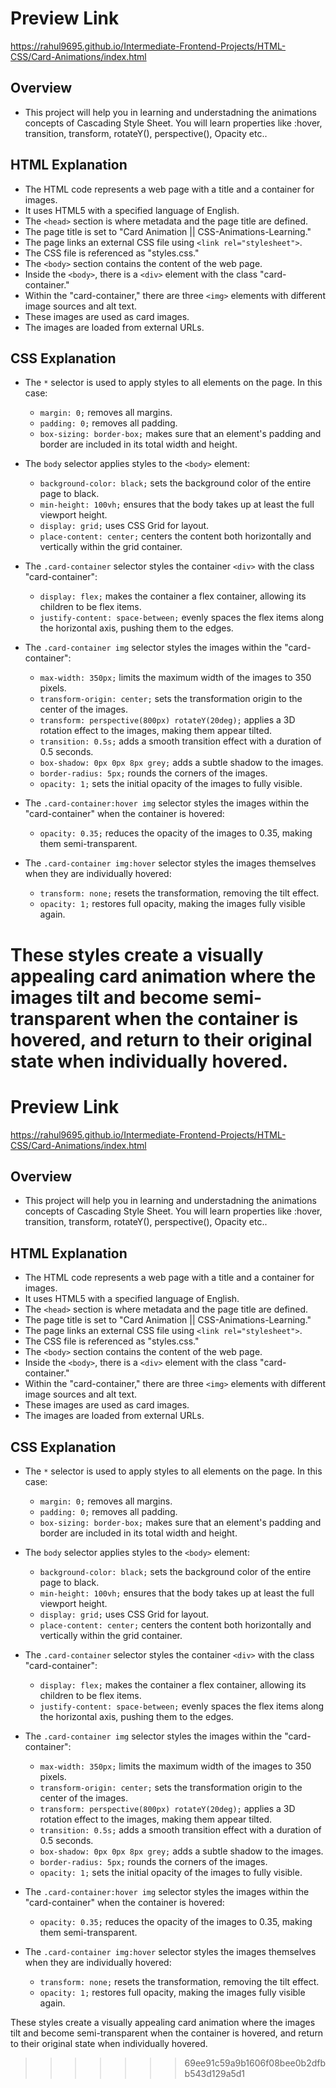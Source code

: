 # Preview Link

https://rahul9695.github.io/Intermediate-Frontend-Projects/HTML-CSS/Card-Animations/index.html

## Overview
- This project will help you in learning and understadning the animations concepts of Cascading Style Sheet. You will learn properties like :hover, transition, transform, rotateY(), perspective(), Opacity etc..

## HTML Explanation

- The HTML code represents a web page with a title and a container for images.
- It uses HTML5 with a specified language of English.
- The `<head>` section is where metadata and the page title are defined.
- The page title is set to "Card Animation || CSS-Animations-Learning."
- The page links an external CSS file using `<link rel="stylesheet">`.
- The CSS file is referenced as "styles.css."
- The `<body>` section contains the content of the web page.
- Inside the `<body>`, there is a `<div>` element with the class "card-container."
- Within the "card-container," there are three `<img>` elements with different image sources and alt text.
- These images are used as card images.
- The images are loaded from external URLs.

## CSS Explanation

- The `*` selector is used to apply styles to all elements on the page. In this case:
  - `margin: 0;` removes all margins.
  - `padding: 0;` removes all padding.
  - `box-sizing: border-box;` makes sure that an element's padding and border are included in its total width and height.

- The `body` selector applies styles to the `<body>` element:
  - `background-color: black;` sets the background color of the entire page to black.
  - `min-height: 100vh;` ensures that the body takes up at least the full viewport height.
  - `display: grid;` uses CSS Grid for layout.
  - `place-content: center;` centers the content both horizontally and vertically within the grid container.

- The `.card-container` selector styles the container `<div>` with the class "card-container":
  - `display: flex;` makes the container a flex container, allowing its children to be flex items.
  - `justify-content: space-between;` evenly spaces the flex items along the horizontal axis, pushing them to the edges.

- The `.card-container img` selector styles the images within the "card-container":
  - `max-width: 350px;` limits the maximum width of the images to 350 pixels.
  - `transform-origin: center;` sets the transformation origin to the center of the images.
  - `transform: perspective(800px) rotateY(20deg);` applies a 3D rotation effect to the images, making them appear tilted.
  - `transition: 0.5s;` adds a smooth transition effect with a duration of 0.5 seconds.
  - `box-shadow: 0px 0px 8px grey;` adds a subtle shadow to the images.
  - `border-radius: 5px;` rounds the corners of the images.
  - `opacity: 1;` sets the initial opacity of the images to fully visible.

- The `.card-container:hover img` selector styles the images within the "card-container" when the container is hovered:
  - `opacity: 0.35;` reduces the opacity of the images to 0.35, making them semi-transparent.

- The `.card-container img:hover` selector styles the images themselves when they are individually hovered:
  - `transform: none;` resets the transformation, removing the tilt effect.
  - `opacity: 1;` restores full opacity, making the images fully visible again.

These styles create a visually appealing card animation where the images tilt and become semi-transparent when the container is hovered, and return to their original state when individually hovered.
=======
# Preview Link

https://rahul9695.github.io/Intermediate-Frontend-Projects/HTML-CSS/Card-Animations/index.html

## Overview
- This project will help you in learning and understadning the animations concepts of Cascading Style Sheet. You will learn properties like :hover, transition, transform, rotateY(), perspective(), Opacity etc..

## HTML Explanation

- The HTML code represents a web page with a title and a container for images.
- It uses HTML5 with a specified language of English.
- The `<head>` section is where metadata and the page title are defined.
- The page title is set to "Card Animation || CSS-Animations-Learning."
- The page links an external CSS file using `<link rel="stylesheet">`.
- The CSS file is referenced as "styles.css."
- The `<body>` section contains the content of the web page.
- Inside the `<body>`, there is a `<div>` element with the class "card-container."
- Within the "card-container," there are three `<img>` elements with different image sources and alt text.
- These images are used as card images.
- The images are loaded from external URLs.

## CSS Explanation

- The `*` selector is used to apply styles to all elements on the page. In this case:
  - `margin: 0;` removes all margins.
  - `padding: 0;` removes all padding.
  - `box-sizing: border-box;` makes sure that an element's padding and border are included in its total width and height.

- The `body` selector applies styles to the `<body>` element:
  - `background-color: black;` sets the background color of the entire page to black.
  - `min-height: 100vh;` ensures that the body takes up at least the full viewport height.
  - `display: grid;` uses CSS Grid for layout.
  - `place-content: center;` centers the content both horizontally and vertically within the grid container.

- The `.card-container` selector styles the container `<div>` with the class "card-container":
  - `display: flex;` makes the container a flex container, allowing its children to be flex items.
  - `justify-content: space-between;` evenly spaces the flex items along the horizontal axis, pushing them to the edges.

- The `.card-container img` selector styles the images within the "card-container":
  - `max-width: 350px;` limits the maximum width of the images to 350 pixels.
  - `transform-origin: center;` sets the transformation origin to the center of the images.
  - `transform: perspective(800px) rotateY(20deg);` applies a 3D rotation effect to the images, making them appear tilted.
  - `transition: 0.5s;` adds a smooth transition effect with a duration of 0.5 seconds.
  - `box-shadow: 0px 0px 8px grey;` adds a subtle shadow to the images.
  - `border-radius: 5px;` rounds the corners of the images.
  - `opacity: 1;` sets the initial opacity of the images to fully visible.

- The `.card-container:hover img` selector styles the images within the "card-container" when the container is hovered:
  - `opacity: 0.35;` reduces the opacity of the images to 0.35, making them semi-transparent.

- The `.card-container img:hover` selector styles the images themselves when they are individually hovered:
  - `transform: none;` resets the transformation, removing the tilt effect.
  - `opacity: 1;` restores full opacity, making the images fully visible again.

These styles create a visually appealing card animation where the images tilt and become semi-transparent when the container is hovered, and return to their original state when individually hovered.
>>>>>>> 69ee91c59a9b1606f08bee0b2dfbb543d129a5d1
